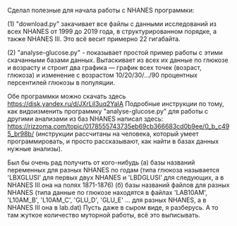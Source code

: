 Сделал полезные для начала работы с NHANES программки:

(1) "download.py" закачивает все файлы с данными исследований из всех NHANES от 1999 до 2019 года, в структурированном порядке, а также NHANES III.
Это всё весит примерно 22 гигабайта.

(2) "analyse-glucose.py" - показывает простой пример работы с этими скачанными базами данных. Вытаскивает из всех их данные по глюкозе и возрасту и строит два графика — график всех точек (возраст, глюкоза) и изменение с возрастом 10/20/30/.../90 процентных персентилей глюкозы в популяции.

Обе программки можно скачать здесь https://disk.yandex.ru/d/JXrLil3uq2YaIA 
Подробные инструкции по тому, как видоизменить программку "analyse-glucose.py" для работы с другими анализами из баз NHANES написал здесь:
https://rizzoma.com/topic/0178555743735eb69cb366683cd0b9ee/0_b_c495_br98b/ (инструкции рассчитаны на человека, который умеет программировать, и просто рассказывают, как найти в базах данных нужные анализы).

Был бы очень рад получить от кого-нибудь
(а) базы названий переменных для разных NHANES по годам (типа глюкоза называется 'LBXGLUSI' для первых двух NHANES и 'LBDGLUSI' для следующих, а в NHANES III она на полях 1871-1876)
(б) базы названий файлов для разных NHANES (типа данные по глюкозе находятся в файлах 'LAB10AM', 'L10AM_B', 'L10AM_C', 'GLU_D', 'GLU_E' ... для разных NHANES, а в NHANES III она в lab.dat)
Пусть даже в сыром виде, я разберусь. А то там жуткое количество муторной работы, всё это выписывать.
